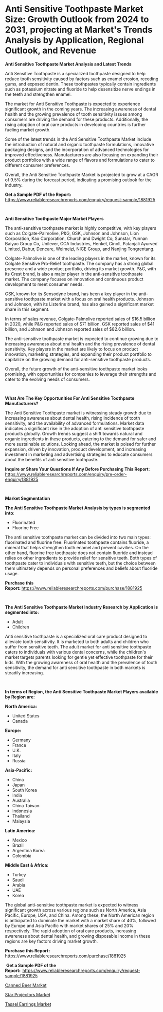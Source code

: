 <p><h1>Anti Sensitive Toothpaste Market Size: Growth Outlook from 2024 to 2031, projecting at Market's Trends Analysis by Application, Regional Outlook, and Revenue</h1></p><p><strong>Anti Sensitive Toothpaste Market Analysis and Latest Trends</strong></p>
<p><p>Anti Sensitive Toothpaste is a specialized toothpaste designed to help reduce tooth sensitivity caused by factors such as enamel erosion, receding gums, and exposed dentin. These toothpastes typically contain ingredients such as potassium nitrate and fluoride to help desensitize nerve endings in the teeth and strengthen enamel.</p><p>The market for Anti Sensitive Toothpaste is expected to experience significant growth in the coming years. The increasing awareness of dental health and the growing prevalence of tooth sensitivity issues among consumers are driving the demand for these products. Additionally, the rising adoption of oral care products in developing countries is further fueling market growth.</p><p>Some of the latest trends in the Anti Sensitive Toothpaste Market include the introduction of natural and organic toothpaste formulations, innovative packaging designs, and the incorporation of advanced technologies for improved effectiveness. Manufacturers are also focusing on expanding their product portfolios with a wide range of flavors and formulations to cater to different consumer preferences.</p><p>Overall, the Anti Sensitive Toothpaste Market is projected to grow at a CAGR of 9.5% during the forecast period, indicating a promising outlook for the industry.</p></p>
<p><strong>Get a Sample PDF of the Report:&nbsp;</strong> <a href="https://www.reliableresearchreports.com/enquiry/request-sample/1881925">https://www.reliableresearchreports.com/enquiry/request-sample/1881925</a></p>
<p>&nbsp;</p>
<p><strong>Anti Sensitive Toothpaste Major Market Players</strong></p>
<p><p>The anti-sensitive toothpaste market is highly competitive, with key players such as Colgate-Palmolive, P&G, GSK, Johnson and Johnson, Lion Corporation, Kao Corporation, Church and Dwight Co, Sunstar, Yunnan Baiyao Group Co, Unilever, CCA Industries, Henkel, Cinoll, Patanjali Ayurved Limited, Dabur, Dencare, Weimeizi, NICE Group, and Nanjing Tongrentang.</p><p>Colgate-Palmolive is one of the leading players in the market, known for its Colgate Sensitive Pro-Relief toothpaste. The company has a strong global presence and a wide product portfolio, driving its market growth. P&G, with its Crest brand, is also a major player in the anti-sensitive toothpaste market. The company focuses on innovation and continuous product development to meet consumer needs.</p><p>GSK, known for its Sensodyne brand, has been a key player in the anti-sensitive toothpaste market with a focus on oral health products. Johnson and Johnson, with its Listerine brand, has also gained a significant market share in this segment.</p><p>In terms of sales revenue, Colgate-Palmolive reported sales of $16.5 billion in 2020, while P&G reported sales of $71 billion. GSK reported sales of $41 billion, and Johnson and Johnson reported sales of $82.6 billion.</p><p>The anti-sensitive toothpaste market is expected to continue growing due to increasing awareness about oral health and the rising prevalence of dental sensitivity. Key players in the market are likely to focus on product innovation, marketing strategies, and expanding their product portfolio to capitalize on the growing demand for anti-sensitive toothpaste products. </p><p>Overall, the future growth of the anti-sensitive toothpaste market looks promising, with opportunities for companies to leverage their strengths and cater to the evolving needs of consumers.</p></p>
<p>&nbsp;</p>
<p><strong>What Are The Key Opportunities For Anti Sensitive Toothpaste Manufacturers?</strong></p>
<p><p>The Anti Sensitive Toothpaste market is witnessing steady growth due to increasing awareness about dental health, rising incidence of tooth sensitivity, and the availability of advanced formulations. Market data indicates a significant rise in the adoption of anti sensitive toothpaste products globally. Growth trends suggest a shift towards natural and organic ingredients in these products, catering to the demand for safer and more sustainable solutions. Looking ahead, the market is poised for further expansion, driven by innovation, product development, and increasing investment in marketing and advertising strategies to educate consumers about the benefits of anti sensitive toothpaste.</p></p>
<p><strong>Inquire or Share Your Questions If Any Before Purchasing This Report:</strong> <a href="https://www.reliableresearchreports.com/enquiry/pre-order-enquiry/1881925">https://www.reliableresearchreports.com/enquiry/pre-order-enquiry/1881925</a></p>
<p>&nbsp;</p>
<p><strong>Market Segmentation</strong></p>
<p><strong>The Anti Sensitive Toothpaste Market Analysis by types is segmented into:</strong></p>
<p><ul><li>Fluorinated</li><li>Fluorine Free</li></ul></p>
<p><p>The anti sensitive toothpaste market can be divided into two main types: fluorinated and fluorine free. Fluorinated toothpaste contains fluoride, a mineral that helps strengthen tooth enamel and prevent cavities. On the other hand, fluorine free toothpaste does not contain fluoride and instead relies on other ingredients to provide relief for sensitive teeth. Both types of toothpaste cater to individuals with sensitive teeth, but the choice between them ultimately depends on personal preferences and beliefs about fluoride usage.</p></p>
<p><strong>Purchase this Report:&nbsp;</strong><a href="https://www.reliableresearchreports.com/purchase/1881925">https://www.reliableresearchreports.com/purchase/1881925</a></p>
<p>&nbsp;</p>
<p><strong>The Anti Sensitive Toothpaste Market Industry Research by Application is segmented into:</strong></p>
<p><ul><li>Adult</li><li>Children</li></ul></p>
<p><p>Anti sensitive toothpaste is a specialized oral care product designed to alleviate tooth sensitivity. It is marketed to both adults and children who suffer from sensitive teeth. The adult market for anti sensitive toothpaste caters to individuals with various dental concerns, while the children's market targets parents looking for gentle yet effective toothpaste for their kids. With the growing awareness of oral health and the prevalence of tooth sensitivity, the demand for anti sensitive toothpaste in both markets is steadily increasing.</p></p>
<p>&nbsp;</p>
<p><strong>In terms of Region, the Anti Sensitive Toothpaste Market Players available by Region are:</strong></p>
<p>
    <p> <strong> North America: </strong>
        <ul>
            <li>United States</li>
            <li>Canada</li>
        </ul>
        </p> 
    <p> <strong> Europe: </strong>
        <ul>
            <li>Germany</li>
            <li>France</li>
            <li>U.K.</li>
            <li>Italy</li>
            <li>Russia</li>
        </ul>
        </p> 
    <p> <strong> Asia-Pacific: </strong>
        <ul>
            <li>China</li>
            <li>Japan</li>
            <li>South Korea</li>
            <li>India</li>
            <li>Australia</li>
            <li>China Taiwan</li>
            <li>Indonesia</li>
            <li>Thailand</li>
            <li>Malaysia</li>
        </ul>
        </p> 
    <p> <strong> Latin America: </strong>
        <ul>
            <li>Mexico</li>
            <li>Brazil</li>
            <li>Argentina Korea</li>
            <li>Colombia</li>
        </ul>
        </p> 
    <p> <strong> Middle East & Africa: </strong>
        <ul>
            <li>Turkey</li>
            <li>Saudi</li>
            <li>Arabia</li>
            <li>UAE</li>
            <li>Korea</li>
        </ul>
    </p>
    </p>
<p><p>The global anti-sensitive toothpaste market is expected to witness significant growth across various regions such as North America, Asia Pacific, Europe, USA, and China. Among these, the North American region is anticipated to dominate the market with a market share of 40%, followed by Europe and Asia Pacific with market shares of 25% and 20% respectively. The rapid adoption of oral care products, increasing awareness about dental health, and growing disposable income in these regions are key factors driving market growth.</p></p>
<p><strong>Purchase this Report: </strong><a href="https://www.reliableresearchreports.com/purchase/1881925">https://www.reliableresearchreports.com/purchase/1881925</a></p>
<p>&nbsp;<strong>Get a Sample PDF of the Report:&nbsp;&nbsp;</strong><a href="https://www.reliableresearchreports.com/enquiry/request-sample/1881925">https://www.reliableresearchreports.com/enquiry/request-sample/1881925</a></p>
<p><strong></strong></p>
<p><p><a href="https://github.com/danielneavesallisons03mba/Market-Research-Report-List-1/blob/main/canned-beer-market.md">Canned Beer Market</a></p><p><a href="https://github.com/changoleonlaverguenzanoexiste/Market-Research-Report-List-2/blob/main/star-projectors-market.md">Star Projectors Market</a></p><p><a href="https://github.com/dimitrishawkinswaynenp91rgz/Market-Research-Report-List-1/blob/main/tassel-earrings-market.md">Tassel Earrings Market</a></p></p>